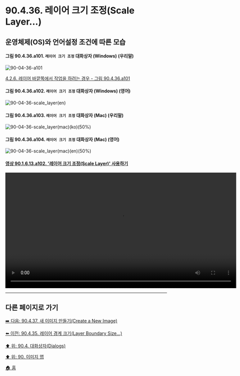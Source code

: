 # 90.4.36. 레이어 크기 조정(Scale Layer...)
## 운영체제(OS)와 언어설정 조건에 따른 모습

<a id="90-04-36-a101"></a>

#### 그림 90.4.36.a101. `레이어 크기 조정` 대화상자 (Windows) (우리말)
![90-04-36-a101](https://github.com/wonder13662/gimp/assets/15767104/2425d28c-3011-4c27-afed-728c962aff00)

[4.2.6. 레이어 바깥쪽에서 작업을 하려는 경우 - 그림 90.4.36.a101](./04-02-06-you-are-trying-to-act-outside-the-layer.md#90-04-36-a101)

<a id="90-04-36-a102"></a>

#### 그림 90.4.36.a102. `레이어 크기 조정` 대화상자 (Windows) (영어)
![90-04-36-scale_layer(en)](https://github.com/wonder13662/gimp/assets/15767104/1839595c-ee1b-4654-8d87-f81e7689e9f8)

#### 그림 90.4.36.a103. `레이어 크기 조정` 대화상자 (Mac) (우리말)
![90-04-36-scale_layer(mac)(ko)(50%)](https://github.com/wonder13662/gimp/assets/15767104/57e5c9df-d344-4233-bf11-81ceec01bedf)

#### 그림 90.4.36.a104. `레이어 크기 조정` 대화상자 (Mac) (영어)
![90-04-36-scale_layer(mac)(en)(50%)](https://github.com/wonder13662/gimp/assets/15767104/a27e270f-09eb-4b91-af95-a62fbbbe19eb)

<a id="90-01-06-13-a102"></a>

#### [영상 90.1.6.13.a102. '레이어 크기 조정(Scale Layer)' 사용하기](./90-01-06-13-scale_layer.md#90-01-06-13-a102)
<video controls="controls" width="720" environment="MacOS:Sonoma 14.2.1 GIMP 2.10.36" src="https://github.com/wonder13662/gimp/assets/15767104/8fe93a42-c805-4b1a-8b15-2d1765da17f4"></video>

***

## 다른 페이지로 가기
[➡️ 다음: 90.4.37. 새 이미지 만들기(Create a New Image)](./90-04-37-create_a_new_image.md)

[⬅️ 이전: 90.4.35. 레이어 경계 크기(Layer Boundary Size...)](./90-04-35-layer_to_boundary_size.md)

[⬆️ 위: 90.4. 대화상자(Dialogs)](./90-04-00-dialogs.md)

[⬆️ 위: 90. 이미지 맵](./90-00-image-map.md)

[🏠 홈](./00-home.md)
